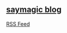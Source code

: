 ## [saymagic blog](https://blog.saymagic.cn)
[RSS Feed](https://raw.githubusercontent.com/saymagic/saymagic.github.io/master/feed.xml)

